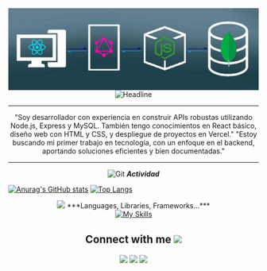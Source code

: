 
<img align=center alt="fondos_tecnologia" src="assets/fondos_tecnologia.jpg" width='900' align="left"/>





<div align=center>
        <img src="https://readme-typing-svg.herokuapp.com?color=%236FDA44&size=32&center=true&vCenter=true&width=600&height=50&lines=Hola+soy+Enrique+Cervantes+%F0%9F%91%8B;Desarrollador+Backend+en+Nodejs;Entusiasta+de+SQL+y+Express" alt="Headline" />
    </div>
   
-------------------
 <div align="center">
 "Soy desarrollador con experiencia en construir APIs robustas utilizando Node.js, Express y MySQL. También tengo conocimientos en React básico, diseño web con HTML y CSS, y despliegue de proyectos en Vercel."
"Estoy buscando mi primer trabajo en tecnología, con un enfoque en el backend, aportando soluciones eficientes y bien documentadas."
  
 </div>

-------------------

<p align="center">
 <img src="https://media.giphy.com/media/W5eoZHPpUx9sapR0eu/giphy.gif" width="30px" alt="Git"/>&nbsp;<i><b>Actividad</b></i></p>
 
[![Anurag's GitHub stats](https://github-readme-stats.vercel.app/api?username=progenrique&show_icons=true&theme=radical)](https://github.com/anuraghazra/github-readme-stats) [![Top Langs](https://github-readme-stats.vercel.app/api/top-langs/?username=progenrique&langs_count=10&layout=compact)](https://github.com/anuraghazra/github-readme-stats)


<div align="center"   margin-bottom= "10px">
<img  src="https://media.giphy.com/media/iY8CRBdQXODJSCERIr/giphy.gif" width="30px">&nbsp;***Languages, Libraries, Frameworks...***  
</div>



<div align="center">
  <a href="https://skillicons.dev">
    <img src="https://skillicons.dev/icons?i=js,html,css,bootstrap,react,nodejs,express,mysql,git,github,vercel&perline=20" alt="My Skills" />
  </a>
</div>


<h2 align="center"> Connect with me <img src='https://raw.githubusercontent.com/ShahriarShafin/ShahriarShafin/main/Assets/handshake.gif' width="100px"> </h2>

<div align="center">
<a href = 'www.linkedin.com/in/progenrique' target="_blank"> <img width = '32px' align= 'center' src="https://raw.githubusercontent.com/rahulbanerjee26/githubAboutMeGenerator/main/icons/linked-in-alt.svg"/></a>
<a href = 'https://wa.me/525591004288?text=Hola,%20obtuve%20tu%20contacto%20por%20GitHub.
' target="_blank"> <img width = '32px' align= 'center' src="https://raw.githubusercontent.com/rahulbanerjee26/githubAboutMeGenerator/main/icons/whatsapp.svg"/></a> 
<a href = 'https://portafolio1-2.vercel.app/' target="_blank"> <img width = '32px' align= 'center' src="https://raw.githubusercontent.com/rahulbanerjee26/githubAboutMeGenerator/main/icons/portfolio.png"/></a>
</div>
<!--
**progenrique/progenrique** is a ✨ _special_ ✨ repository because its `README.md` (this file) appears on your GitHub profile.

Here are some ideas to get you started:

- 🔭 I’m currently working on ...
- 🌱 I’m currently learning ...
- 👯 I’m looking to collaborate on ...
- 🤔 I’m looking for help with ...
- 💬 Ask me about ...
- 📫 How to reach me: ...
- 😄 Pronouns: ...
- ⚡ Fun fact: ...
-->
